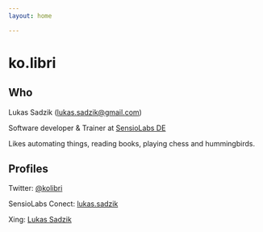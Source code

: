 ```yaml
---
layout: home

---
```

# ko.libri

## Who 

Lukas Sadzik (lukas.sadzik@gmail.com)

Software developer & Trainer at [SensioLabs DE](https://sensiolabs.de/)

Likes automating things, reading books, playing chess and hummingbirds.

## Profiles

Twitter: [@kolibri](https://twitter.com/ko_libri)

SensioLabs Conect: [lukas.sadzik](https://connect.sensiolabs.com/profile/lukas.sadzik)

Xing: [Lukas Sadzik](https://www.xing.com/profile/Lukas_Sadzik2)


